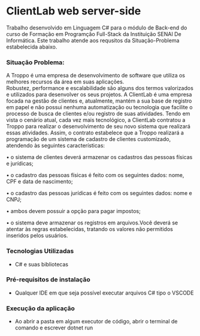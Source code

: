 # ClientLab web server-side 


Trabalho desenvolvido em Linguagem C# para o módulo de Back-end do curso de Formação em Programção Full-Stack da Instituição SENAI De Informática.
Este trabalho atende aos requsitos da Situação-Problema estabelecida abaixo.

### Situação Problema:

A Troppo é uma empresa de desenvolvimento de software que utiliza os melhores recursos  da  área  em  suas  aplicações.  
Robustez,  performance  e  escalabilidade  são  alguns dos termos valorizados e utilizados para desenvolver os seus projetos.
A ClientLab é uma empresa focada na gestão de clientes e, atualmente, mantém a sua base de registro em papel e não possui nenhuma automatização ou tecnologia que facilite o processo de busca de clientes e/ou registro de suas atividades. 
Tendo em vista o cenário atual, cada vez mais tecnológico, a ClientLab contratou a Troppo para realizar o desenvolvimento de seu novo sistema que realizará essas atividades.
Assim, o contrato estabelece que a Troppo realizará a programação de um sistema de cadastro de clientes customizado, atendendo às seguintes características:

• o sistema de clientes deverá armazenar os cadastros das pessoas físicas e jurídicas;

• o cadastro das pessoas físicas é feito com os seguintes dados: nome, CPF e data de nascimento;

• o cadastro das pessoas jurídicas é feito com os seguintes dados: nome e CNPJ;

• ambos devem possuir a opção para pagar impostos;

• o sistema deve armazenar os registros em arquivos.Você deverá se atentar às regras estabelecidas, tratando os valores não permitidos inseridos pelos usuários. 

### Tecnologias Utilizadas
* C# e suas bibliotecas

### Pré-requisitos de instalação
* Qualquer IDE em que seja possível executar arquivos C# tipo o VSCODE

### Execução da aplicação
* Ao abrir a pasta em algum executor de código, abrir o terminal de comando e escrever dotnet run

